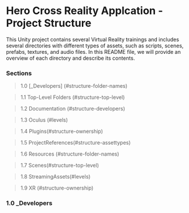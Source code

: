 # Hero Cross Reality Applcation - Project Structure

This Unity project contains several Virtual Reality trainings and includes several
directories with different types of assets, such as scripts, scenes, prefabs, textures,
and audio files. In this README file, we will provide an overview of each directory and
describe its contents.

### Sections

> 1.0 [_Developers] (#structure-folder-names)

> 1.1 Top-Level Folders (#structure-top-level)

> 1.2 Documentation (#structure-developers)

> 1.3 Oculus (#levels)

> 1.4 Plugins(#structure-ownership)

> 1.5 ProjectReferences(#structure-assettypes)

> 1.6 Resources (#structure-folder-names)

> 1.7 Scenes(#structure-top-level)

> 1.8 StreamingAssets(#levels)

> 1.9 XR (#structure-ownership)

<a name="1.0"></a>
<a name="structure-_Developers"><a>
### 1.0 _Developers
